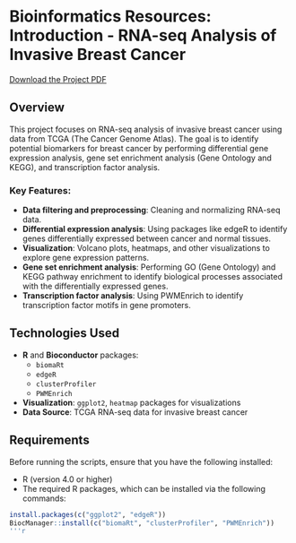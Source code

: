 # Bioinformatics Resources: Introduction - RNA-seq Analysis of Invasive Breast Cancer
[Download the Project PDF](Bioinformatics_Resources_project.pdf)
## Overview

This project focuses on RNA-seq analysis of invasive breast cancer using data from TCGA (The Cancer Genome Atlas). The goal is to identify potential biomarkers for breast cancer by performing differential gene expression analysis, gene set enrichment analysis (Gene Ontology and KEGG), and transcription factor analysis.

### Key Features:
- **Data filtering and preprocessing**: Cleaning and normalizing RNA-seq data.
- **Differential expression analysis**: Using packages like edgeR to identify genes differentially expressed between cancer and normal tissues.
- **Visualization**: Volcano plots, heatmaps, and other visualizations to explore gene expression patterns.
- **Gene set enrichment analysis**: Performing GO (Gene Ontology) and KEGG pathway enrichment to identify biological processes associated with the differentially expressed genes.
- **Transcription factor analysis**: Using PWMEnrich to identify transcription factor motifs in gene promoters.

## Technologies Used
- **R** and **Bioconductor** packages:
  - `biomaRt`
  - `edgeR`
  - `clusterProfiler`
  - `PWMEnrich`
- **Visualization**: `ggplot2`, `heatmap` packages for visualizations
- **Data Source**: TCGA RNA-seq data for invasive breast cancer

## Requirements

Before running the scripts, ensure that you have the following installed:

- R (version 4.0 or higher)
- The required R packages, which can be installed via the following commands:

```r
install.packages(c("ggplot2", "edgeR"))
BiocManager::install(c("biomaRt", "clusterProfiler", "PWMEnrich"))
'''r
